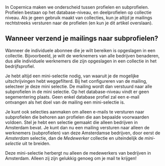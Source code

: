In Copernica maken we onderscheid tussen profielen en subprofielen.
Profielen bestaan op het database-niveau, en deelprofielen op collectie
niveau. Als je geen gebruik maakt van collecties, kun je altijd je
mailings rechtstreeks versturen naar de profielen (en kun je dit artikel
overslaan).

Wanneer verzend je mailings naar subprofielen?
----------------------------------------------

Wanneer de individuele abonnee die je wilt bereiken is opgeslagen in een
collectie. Bijvoorbeeld, je wilt de werknemers van alle bedrijven
benaderen, dus alle individuele werknemers die zijn opgeslagen in een
collectie in het bedrijfsprofiel.

Je hebt altijd een mini-selectie nodig, van waaruit je de mogelijke
uitschrijvingen hebt weggefilterd. Bij het configureren van de mailing,
selecteer je deze mini selectie. De mailing wordt dan verstuurd naar
alle subprofielen in de mini selectie. Op het database-niveau vindt er
geen segementering plaats. Geen enkel database profiel zal een e-mail
ontvangen als het doel van de mailing een mini-selectie is.

Je kunt ook selecties aanmaken om alleen e-mails te versturen naar
subprofielen die behoren aan profielen die aan bepaalde voorwaarden
voldoen. Stel je hebt een selectie gemaakt die alleen bedrijven in
Amsterdam bevat. Je kunt dan nu een mailing versturen naar alleen de
werknemers (subprofielen) van deze Amsterdamse bedrijven, door eerst de
*Amsterdam* selectie, dan de *Medewerker* collectie en uiteindelijk de
*mini-selectie* uit te breiden.

Deze mini-selectie herbergt nu alleen de medewerkers van bedrijven in
Amsterdam. Alleen zij zijn gelukkig genoeg om je mail te krijgen!
